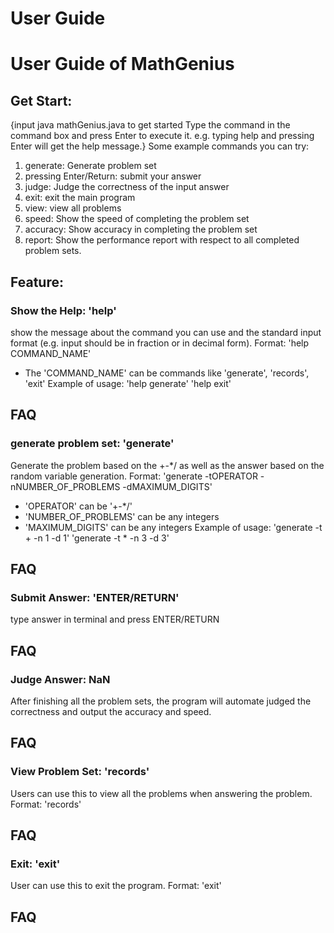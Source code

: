 # User Guide

# User Guide of MathGenius

## Get Start:
{input java mathGenius.java to get started
Type the command in the command box and press Enter to execute it.
e.g. typing help and pressing Enter will get the help message.}
Some example commands you can try:
1. generate: Generate problem set
2. pressing Enter/Return: submit your answer
3. judge: Judge the correctness of the input answer
4. exit: exit the main program
5. view: view all problems
6. speed: Show the speed of completing the problem set
7. accuracy: Show accuracy in completing the problem set
8. report: Show the performance report with respect to all completed problem sets.

## Feature:

### Show the Help: 'help'
show the message about the command you can use and the standard input format (e.g. input should be in fraction or in decimal form).
Format: 'help COMMAND_NAME'
* The 'COMMAND_NAME' can be commands like 'generate', 'records', 'exit'
  Example of usage:
  'help generate'
  'help exit'
## FAQ

### generate problem set: 'generate'
Generate the problem based on the +-*/ as well as the answer based on the random variable generation.
Format: 'generate -tOPERATOR -nNUMBER_OF_PROBLEMS -dMAXIMUM_DIGITS'
* 'OPERATOR' can be '+-*/'
* 'NUMBER_OF_PROBLEMS' can be any integers
* 'MAXIMUM_DIGITS' can be any integers
  Example of usage:
  'generate -t + -n 1 -d 1'
  'generate -t * -n 3 -d 3'
## FAQ

### Submit Answer: 'ENTER/RETURN'
type answer in terminal and press ENTER/RETURN
## FAQ

### Judge Answer: NaN
After finishing all the problem sets, the program will automate judged the correctness and output the accuracy and speed.
## FAQ

### View Problem Set: 'records'
Users can use this to view all the problems when answering the problem.
Format: 'records'
## FAQ

### Exit: 'exit'
User can use this to exit the program.
Format: 'exit'
## FAQ





